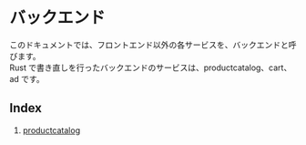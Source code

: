 # バックエンド

このドキュメントでは、フロントエンド以外の各サービスを、バックエンドと呼びます。  
Rust で書き直しを行ったバックエンドのサービスは、productcatalog、cart、ad です。

## Index

1. [productcatalog](./productcatalog.md)
